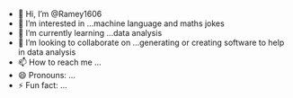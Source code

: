 - 👋 Hi, I’m @Ramey1606
- 👀 I’m interested in ...machine language and maths jokes
- 🌱 I’m currently learning ...data analysis
- 💞️ I’m looking to collaborate on ...generating or creating software to help in data analysis
- 📫 How to reach me ...
- 😄 Pronouns: ...
- ⚡ Fun fact: ...

<!---
Ramey1606/Ramey1606 is a ✨ special ✨ repository because its `README.md` (this file) appears on your GitHub profile.
You can click the Preview link to take a look at your changes.
--->
